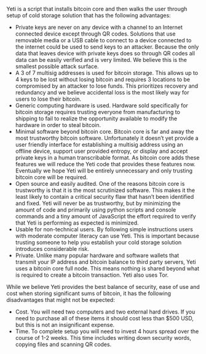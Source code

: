 Yeti is a script that installs bitcoin core and then walks the user through setup of cold storage solution that has the following advantages:

- Private keys are never on any device with a channel to an Internet connected device except through QR codes. Solutions that use removable media or a USB cable to connect to a device connected to the internet could be used to send keys to an attacker. Because the only data that leaves device with private keys does so through QR codes all data can be easily verified and is very limited. We believe this is the smallest possible attack surface.
- A 3 of 7 multisig addresses is used for bitcoin storage. This allows up to 4 keys to be lost without losing bitcoin and requires 3 locations to be compromised by an attacker to lose funds. This prioritizes recovery and redundancy and we believe accidental loss is the most likely way for users to lose their bitcoin.
- Generic computing hardware is used. Hardware sold specifically for bitcoin storage requires trusting everyone from manufacturing to shipping to fail to realize the opportunity available to modify the hardware in order to steal bitcoin. 
- Minimal software beyond bitcoin core. Bitcoin core is far and away the most trustworthy bitcoin software. Unfortunately it doesn’t yet provide a user friendly interface for establishing a multisig address using an offline device, support user provided entropy, or display and accept private keys in a human transcribable format. As bitcoin core adds these features we will reduce the Yeti code that provides these features now. Eventually we hope Yeti will be entirely unnecessary and only trusting bitcoin core will be required.
- Open source and easily audited. One of the reasons bitcoin core is trustworthy is that it is the most scrutinized software. This makes it the least likely to contain a critical security flaw that hasn’t been identified and fixed. Yeti will never be as trustworthy, but by minimizing the amount of code and primarily using python scripts and console commands and a tiny amount of JavaScript the effort required to verify that Yeti is performing as expected is minimized.
- Usable for non-technical users. By following simple instructions users with moderate computer literacy can use Yeti. This is important because trusting someone to help you establish your cold storage solution introduces considerable risk.
- Private. Unlike many popular hardware and software wallets that transmit your IP address and bitcoin balance to third party servers, Yeti uses a bitcoin core full node. This means nothing is shared beyond what is required to create a bitcoin transaction. Yeti also uses Tor.

While we believe Yeti provides the best balance of security, ease of use and cost when storing significant sums of bitcoin, it has the following disadvantages that might not be expected:

- Cost. You will need two computers and two external hard drives. If you need to purchase all of these items it should cost less than $500 USD, but this is not an insignificant expense.
- Time. To complete setup you will need to invest 4 hours spread over the course of 1-2 weeks. This time includes writing down security words, copying files and scanning QR codes. 
